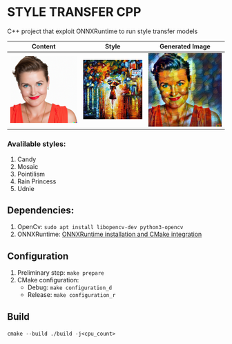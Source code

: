 # STYLE TRANSFER CPP

C++ project that exploit ONNXRuntime to run style transfer models

Content                    |  Style                    |  Generated Image         |
:-------------------------:|:-------------------------:|:-------------------------:
![](./images/face.png)  |  ![](./images/rain-princess.jpg) |  ![](./images/processsedImage.png)

### Avalilable styles:
1. Candy
2. Mosaic
3. Pointilism
4. Rain Princess
5. Udnie


## Dependencies:

1. OpenCv: `sudo apt install libopencv-dev python3-opencv`
2. ONNXRuntime: [ONNXRuntime installation and CMake integration](https://medium.com/@massimilianoriva96/onnxruntime-integration-with-ubuntu-and-cmake-5d7af482136a)
## Configuration

1. Preliminary step: `make prepare`
2. CMake configuration:
    - Debug: `make configuration_d`
    - Release: `make configuration_r`


## Build

`cmake --build ./build -j<cpu_count>`
